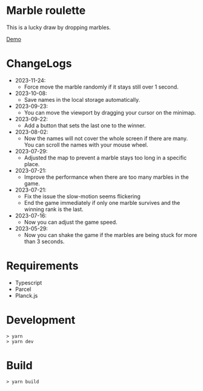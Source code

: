 # Marble roulette

This is a lucky draw by dropping marbles.

[Demo]( https://lazygyu.github.io/roulette )

# ChangeLogs

- 2023-11-24:
  - Force move the marble randomly if it stays still over 1 second.
- 2023-10-08:
  - Save names in the local storage automatically. 
- 2023-09-23:
  - You can move the viewport by dragging your cursor on the minimap.
- 2023-09-22:
  - Add a button that sets the last one to the winner.
- 2023-08-02:
  - Now the names will not cover the whole screen if there are many. You can scroll the names with your mouse wheel.
- 2023-07-29:
  - Adjusted the map to prevent a marble stays too long in a specific place.
- 2023-07-21:
  - Improve the performance when there are too many marbles in the game.
- 2023-07-21:
  - Fix the issue the slow-motion seems flickering
  - End the game immediately if only one marble survives and the winning rank is the last.
- 2023-07-16: 
    - Now you can adjust the game speed.
- 2023-05-29: 
  - Now you can shake the game if the marbles are being stuck for more than 3 seconds.

# Requirements

- Typescript
- Parcel
- Planck.js

# Development

```shell
> yarn
> yarn dev
```

# Build

```shell
> yarn build
```
